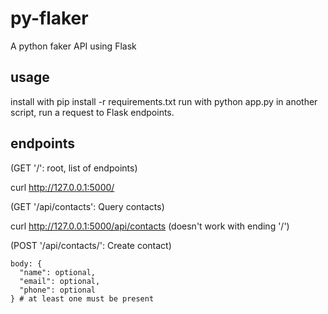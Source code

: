 # py-flaker
A python faker API using Flask

## usage

install with pip install -r requirements.txt
run with python app.py
in another script, run a request to Flask endpoints.

## endpoints

(GET '/': root, list of endpoints)

curl http://127.0.0.1:5000/

(GET '/api/contacts': Query contacts)

curl http://127.0.0.1:5000/api/contacts (doesn't work with ending '/')

(POST '/api/contacts/': Create contact)

    body: {
      "name": optional, 
      "email": optional, 
      "phone": optional
    } # at least one must be present
